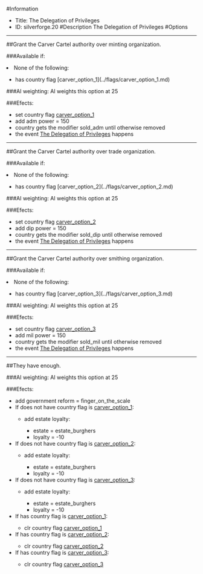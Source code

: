 #Information
 - Title: The Delegation of Privileges
 - ID: silverforge.20
#Description
The Delegation of Privileges
#Options

___
##Grant the Carver Cartel authority over minting organization.

###Available if:
<li>None of the following:</li><ul><li>has country flag [carver_option_1](../flags/carver_option_1.md)</li></ul>

###AI weighting:
AI weights this option at 25


###Efects:<ul><li>set country flag [carver_option_1](../flags/carver_option_1.md)</li><li>add adm power = 150</li><li>country gets the modifier sold_adm until otherwise removed</li><li>the event [The Delegation of Privileges](../events/the_delegation_of_privileges.md) happens</li></ul>

___
##Grant the Carver Cartel authority over trade organization.

###Available if:
<li>None of the following:</li><ul><li>has country flag [carver_option_2](../flags/carver_option_2.md)</li></ul>

###AI weighting:
AI weights this option at 25


###Efects:<ul><li>set country flag [carver_option_2](../flags/carver_option_2.md)</li><li>add dip power = 150</li><li>country gets the modifier sold_dip until otherwise removed</li><li>the event [The Delegation of Privileges](../events/the_delegation_of_privileges.md) happens</li></ul>

___
##Grant the Carver Cartel authority over smithing organization.

###Available if:
<li>None of the following:</li><ul><li>has country flag [carver_option_3](../flags/carver_option_3.md)</li></ul>

###AI weighting:
AI weights this option at 25


###Efects:<ul><li>set country flag [carver_option_3](../flags/carver_option_3.md)</li><li>add mil power = 150</li><li>country gets the modifier sold_mil until otherwise removed</li><li>the event [The Delegation of Privileges](../events/the_delegation_of_privileges.md) happens</li></ul>

___
##They have enough.

###AI weighting:
AI weights this option at 25


###Efects:<ul><li>add government reform = finger_on_the_scale</li><li>If does not have country flag is [carver_option_1](../flags/carver_option_1.md):</li><ul><li>add estate loyalty:</li><ul><li>estate = estate_burghers</li><li>loyalty = -10</li></ul></ul><li>If does not have country flag is [carver_option_2](../flags/carver_option_2.md):</li><ul><li>add estate loyalty:</li><ul><li>estate = estate_burghers</li><li>loyalty = -10</li></ul></ul><li>If does not have country flag is [carver_option_3](../flags/carver_option_3.md):</li><ul><li>add estate loyalty:</li><ul><li>estate = estate_burghers</li><li>loyalty = -10</li></ul></ul><li>If has country flag is [carver_option_1](../flags/carver_option_1.md):</li><ul><li>clr country flag [carver_option_1](../flags/carver_option_1.md)</li></ul><li>If has country flag is [carver_option_2](../flags/carver_option_2.md):</li><ul><li>clr country flag [carver_option_2](../flags/carver_option_2.md)</li></ul><li>If has country flag is [carver_option_3](../flags/carver_option_3.md):</li><ul><li>clr country flag [carver_option_3](../flags/carver_option_3.md)</li></ul></ul>
